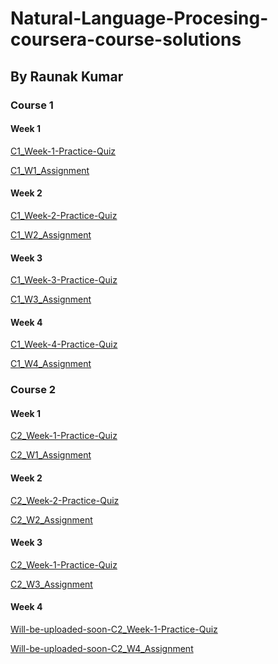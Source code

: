 # Natural-Language-Procesing-coursera-course-solutions
## By Raunak Kumar
### Course 1
#### Week 1
[C1_Week-1-Practice-Quiz](https://drive.google.com/file/d/1vPPfyZjQjtj-xPoSSYoANGexAtTMvxJV/view?usp=sharing)

[C1_W1_Assignment](https://github.com/raunakkumar2110/courseera-course-nlp/blob/main/INT344%20Natural%20Language%20Processing/Course-1/Week%201/C1_W1_Assignment.ipynb)

#### Week 2
[C1_Week-2-Practice-Quiz](https://drive.google.com/file/d/1FvO9SqZqDrOrqMdySt-mkiJWYRc0UVaB/view?usp=sharing)

[C1_W2_Assignment](https://github.com/raunakkumar2110/courseera-course-nlp/blob/main/INT344%20Natural%20Language%20Processing/Course-1/Week%202/C1_W2_Assignment.ipynb)

#### Week 3
[C1_Week-3-Practice-Quiz](https://drive.google.com/file/d/1ajynsHUekR3S1zJQN_MAlr3zucwVbUsR/view?usp=sharing)

[C1_W3_Assignment](https://github.com/raunakkumar2110/courseera-course-nlp/blob/main/INT344%20Natural%20Language%20Processing/Course-1/Week%203/C1_W3_Assignment.ipynb)

#### Week 4
[C1_Week-4-Practice-Quiz](https://drive.google.com/file/d/1FQb9ExeAGXLciO27ApOoc2kwUIp-aegv/view?usp=sharing)

[C1_W4_Assignment](https://github.com/raunakkumar2110/courseera-course-nlp/blob/main/INT344%20Natural%20Language%20Processing/Course-1/Week%204/C1_W4_Assignment.ipynb)

### Course 2
#### Week 1
[C2_Week-1-Practice-Quiz](https://drive.google.com/file/d/1II8t3FRBnQBK3_hvfEkyu6-85VdpbVo5/view?usp=sharing)

[C2_W1_Assignment](https://github.com/raunakkumar2110/courseera-course-nlp/blob/main/INT344%20Natural%20Language%20Processing/Course-2/Week%201/C2_W1_Assignment.ipynb)

#### Week 2
[C2_Week-2-Practice-Quiz](https://drive.google.com/file/d/1BbtPN_7OCtd6p8dUtHU5NcWZLKk3vMFy/view?usp=sharing)

[C2_W2_Assignment](https://github.com/raunakkumar2110/courseera-course-nlp/blob/main/INT344%20Natural%20Language%20Processing/Course-2/Week%202/C2_W2_Assignment.ipynb)

#### Week 3
[C2_Week-1-Practice-Quiz](https://github.com/raunakkumar2110/courseera-course-nlp/blob/main/INT344%20Natural%20Language%20Processing/Course-2/Week%203/C2_Week%203%20Practice%20Quiz.pdf)

[C2_W3_Assignment](https://github.com/raunakkumar2110/courseera-course-nlp/blob/main/INT344%20Natural%20Language%20Processing/Course-2/Week%203/C2_W3_Assignment.ipynb)

#### Week 4
[Will-be-uploaded-soon-C2_Week-1-Practice-Quiz]()

[Will-be-uploaded-soon-C2_W4_Assignment]()



